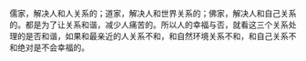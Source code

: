 儒家，解决人和人关系的；道家，解决人和世界关系的；佛家，解决人和自己关系的。都是为了让关系和谐，减少人痛苦的。所以人的幸福与否，就看这三个关系处理的是否和谐，如果和最亲近的人关系不和，和自然环境关系不和，和自己关系不和绝对是不会幸福的。